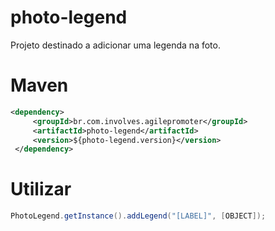 # photo-legend
Projeto destinado a adicionar uma legenda na foto.

# Maven

```xml
<dependency>
     <groupId>br.com.involves.agilepromoter</groupId>
     <artifactId>photo-legend</artifactId>
     <version>${photo-legend.version}</version>
 </dependency>
 ```


# Utilizar

```java
PhotoLegend.getInstance().addLegend("[LABEL]", [OBJECT]);
```